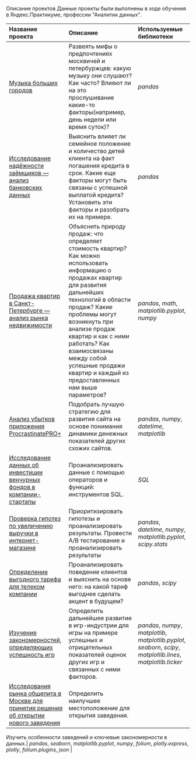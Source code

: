 Описание проектов
Данные проекты были выполнены в ходе обучения в Яндекс.Практикуме, профессии "Аналитик данных".


| Название проекта | Описание | Используемые библиотеки | 
| :---------------------- | :---------------------- | :---------------------- |
| [Музыка больших городов](mus-proj) | Развеять мифы о предпочтениях москвичей и петербуржцев: какую музыку они слушают? Как часто? Влияют ли на это прослушивание какие-то факторы(например, день недели или время суток)?| *pandas* |
| [Исследование надёжности заёмщиков — анализ банковских данных](arrears) | Выяснить влияет ли семейное положение и количество детей клиента на факт погашения кредита в срок. Какие еще факторы могут быть связаны с успешной выплатой кредита? Установить эти факторы и разобрать их на примере.| *pandas* |
| [Продажа квартир в Санкт-Петербурге — анализ рынка недвижимости](apartments) | Объяснить природу продаж: что определяет стоимость квартир? Как можно использовать информацию о продажах квартир для развития дальнейших технологий в области продаж? Какие проблемы могут возникнуть при анализе продаж квартир и как с ними работать? Как взаимосвязаны между собой успешные продажи квартир и каждый из предоставленных нам выше параметров?| *pandas*, *math*, *matplotlib.pyplot*, *numpy* |
| [Анализ убытков приложения ProcrastinatePRO+](application) | Подобрать лучшую стратегию для развития сайта на основе понимания динамики денежных показателей других схожих сайтов.| *pandas*, *numpy*, *datetime*, *matplotlib* |
| [Исследование данных об инвестиции венчурных фондов в компании-стартапы](fond) | Проанализировать данные с помощью операторов и функций: инструментов SQL.| *SQL* |
| [Проверка гипотез по увеличению выручки в интернет-магазине ](online_store) |Приоритизировать гипотезы и проанализировать результаты. Провести А/B тестирование и проанализировать результаты| *pandas*, *datetime*, *numpy*, *matplotlib.pyplot*, *scipy.stats* |
| [ Определение выгодного тарифа для телеком компании](rate) | Проанализировать поведение клиентов и выяснить на основе него: на какой тариф выгоднее сделать акцент в будущем?| *pandas*, *scipy*|
| [Изучение закономерностей, определяющих успешность игр](success) | Определить дальнейшее развитие в игр-индустрии для игры на примере успешных и отрицательных показателей оценок других игр и связанных с ними факторов.| *pandas*, *numpy*, *matplotlib*, *matplotlib.pyplot*, *seaborn*, *scipy*, *matplotlib.lines*, *matplotlib.ticker*|
| [Исследования рынка общепита в Москве для принятия решения об открытии нового заведения](catering) | Определить наилучшее местоположение для открытия заведения.

Изучить особенности заведений и ключевые закономерности в данных.| *pandas*, *seaborn*, *matplotlib.pyplot*, *numpy*, *folium*, *plotly.express*, *plotly*, *folium.plugins*, *json* |

